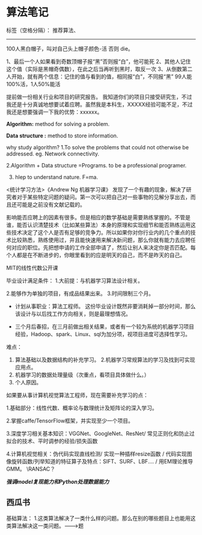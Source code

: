 ﻿# 算法笔记

标签（空格分隔）： 推荐算法、

---

100人黑白帽子，叫对自己头上帽子颜色-活 否则 die。

1、最后一个人如果看到奇数顶帽子报“黑”否则报“白”，他可能死
2、其他人记住这个值（实际是黑帽奇偶数），在此之后当再听到黑时，取反一次
3、从倒数第二人开始，就有两个信息：记住的值与看到的值，相同报“白”，不同报“黑”
99人能100%活，1人50%能活


提前做一份相关行业和项目的研究报告。
我知道你们的项目只接受研究生，不过我还是十分真诚地想要试着应聘。虽然我是本科生，XXXXX经验可能不足，不过我还是想要强调一下我的优势：xxxxxx。



**Algorithm:** method for solving a problem.

**Data structure :** method to store information.

why study algorithm?
1.To solve the problems that could not otherwise be addressed.
eg. Network connectivity.

2.Algorithm + Data structure =Programs.
to be a professional programer.

3. hlep to understand nature.
F=ma. 

<统计学习方法>《Andrew Ng 机器学习课》
发现了一个有趣的现象，解决了研究者对于某些特定问题的疑问。第一次可以把自己对一些事物的见解分享出去，而且还可能是之前没有文献记载的。





影响能否应聘上的因素有很多。但是相应的数学基础是需要熟练掌握的。不管是谁，能否认识清楚技术（比如某些算法）本身的原理和实现细节和能否熟练运用这些技术决定了这个人是否有足够的竞争力。所以如果你对你行业内的几个重点的技术比较熟悉，熟练使用过，并且能快速用来解决新问题，那么你就有能力去应聘任何对应的职位。先把想申请的工作全部申请了，然后让别人来决定你是否匹配。每个人都是在不断进步的，你眼里看到的应是明天的自己，而不是昨天的自己。

MIT的线性代数公开课

毕业设计满足条件：
1.大前提：与机器学习算法设计相关。

2.能够作为单独的项目，有成品结果出来。
3.时间限制三个月。


 - 计划从事职业：算法工程师。
这份毕业设计既然非要消耗掉一部分时间，那么该设计与以后找工作方向相关，则是最理想情况。

 -   三个月后春招，在三月前做出相关结果，或者有一个较为系统的机器学习项目经验，Hadoop、spark、Linux、sql为加分项，视项目进度可选择性学习。

难点：

 1. 算法基础以及数据结构的补充学习。
 2.机器学习常规算法的学习及找到可实现应用点。 
 2. 机器学习的数据处理量级（次重点，看项目具体做什么。）
 3. 个人原因。

如果要从事计算机视觉算法工程师，现在需要补充学习的点：
 
1.基础部分：线性代数、概率论与数理统计及矩阵论的深入学习。

2.掌握caffe/TensorFlow框架，并实现至少一个项目。

3.深度学习相关基本知识：VGGNet、GoogleNet、ResNet/   常见正则化和防止过拟合的技术、平时调参的经验/损失函数

4.计算机视觉相关：伪代码实现直线检测/
实现一种插样resize函数
/
代码实现图像旋转函数/列举知道的特征算子及特点：SIFT、SURF、LBF....
/
用EM理论推导GMM。
\RANSAC？

***强调model复现能力和Python处理数据能力***

西瓜书
----------
基础算法：
1.这类算法解决了一类什么样的问题。那么在别的哪些题目上也能用这类算法解决这一类问题。--->题